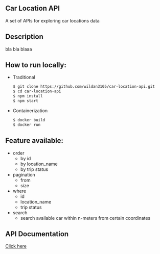 ## Car Location API 
A set of APIs for exploring car locations data

## Description
bla bla blaaa

## How to run locally:
- Traditional
	```sh 
	$ git clone https://github.com/wildan3105/car-location-api.git
	$ cd car-location-api
	$ npm install
	$ npm start
	```

- Containerization
	```sh
	$ docker build
	$ docker run 
	```

## Feature available:
- order
	- by id
	- by location_name 
	- by trip status
- pagination
	- from
	- size
- where 
	- id
	- location_name
	- trip status
- search
	- search available car within n-meters from certain coordinates

## API Documentation
[Click here](DOCUMENTATION.md)